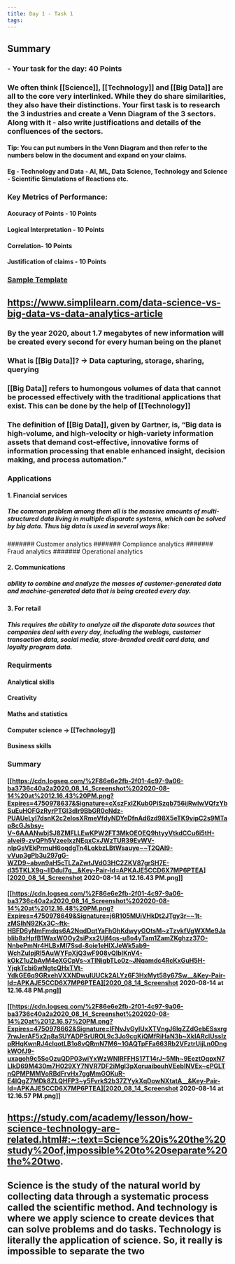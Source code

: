 ```yaml
---
title: Day 1 - Task 1
tags:
---
```

## Summary
### - Your task for the day: **40 Points**
### We often think [[Science]], [[Technology]] and [[Big Data]] are all to the core very interlinked. While they do share similarities, they also have their distinctions. Your first task is to research the 3 industries and create a Venn Diagram of the 3 sectors. Along with it - also write justifications and details of the confluences of the sectors.
#### Tip: You can put numbers in the Venn Diagram and then refer to the numbers below in the document and expand on your claims.
#### Eg - Technology and Data - AI, ML, Data Science, Technology and Science - Scientific Simulations of Reactions etc.
### Key Metrics of Performance:
#### Accuracy of Points - 10 Points
#### Logical Interpretation - 10 Points
#### Correlation- 10 Points
#### Justification of claims - 10 Points
### [Sample Template](https://tinyurl.com/Research-STEM-Task-1)
## https://www.simplilearn.com/data-science-vs-big-data-vs-data-analytics-article
### By the year 2020, about 1.7 megabytes of new information will be created every second for every human being on the planet
### What is [[Big Data]]? -> Data capturing, storage, sharing, querying
### [[Big Data]] refers to humongous volumes of data that cannot be processed effectively with the traditional applications that exist. This can be done by the help of [[Technology]]
### The definition of [[Big Data]], given by Gartner, is, “Big data is high-volume, and high-velocity or high-variety information assets that demand cost-effective, innovative forms of information processing that enable enhanced insight, decision making, and process automation.”
### Applications
#### 1. Financial services
##### The common problem among them all is the massive amounts of multi-structured data living in multiple disparate systems, which can be solved by big data. Thus big data is used in several ways like:
####### Customer analytics
####### Compliance analytics
####### Fraud analytics
####### Operational analytics
#### 2. Communications
##### ability to combine and analyze the masses of customer-generated data and machine-generated data that is being created every day.
#### 3. For retail
##### This requires the ability to analyze all the disparate data sources that companies deal with every day, including the weblogs, customer transaction data, social media, store-branded credit card data, and loyalty program data.
### Requirments
#### Analytical skills
#### Creativity
#### Maths and statistics
#### Computer science -> [[Technology]]
#### Business skills
### Summary
#### [[https://cdn.logseq.com/%2F86e6e2fb-2f01-4c97-9a06-ba3736c40a2a2020_08_14_Screenshot%202020-08-14%20at%2012.16.43%20PM.png?Expires=4750978637&Signature=cXszFxlZKub0PiSzqb756ijRwIwVQfzYbSuEuHOFGzRyrPTGl3dIr9BbGR0cNdz-PUAUeLyI7dsnK2c2eIosXRmeVfdyNDYeDfnAd6zd98X5eTK9vipC2s9MTap8cGJsbsy-V~6AAANwbjSJ8ZMFLLEwKPW2FT3MkOEOEQ9htyyVtkdCCu6i5tH-alvei9-zvQPh5VzeeIxzNEqxCxJWzTUR39EvWV-nIpGsVEkPrmuH6oqdgTn4LqkbzLBtWsauye~~T2QAl9-vVup3gPb3u297gG-WZD9~abvn9aH5cTLZaZwtJVdG3HC2ZKV87grSH7E-d35TKLX9g~IlDdul7g__&Key-Pair-Id=APKAJE5CCD6X7MP6PTEA][2020_08_14_Screenshot 2020-08-14 at 12.16.43 PM.png]]
#### [[https://cdn.logseq.com/%2F86e6e2fb-2f01-4c97-9a06-ba3736c40a2a2020_08_14_Screenshot%202020-08-14%20at%2012.16.48%20PM.png?Expires=4750978649&Signature=j6R105MUiVHkDt2JTgy3r~~1t-zMSIhN92Kx3C~ftk-HBFD6yNmFmdqs6A2NqdDqtYaFhGhKdwyyGOtsM~zTzvkfVgWXMe9JabIib8xHpfB1WaxWOOy2siPxx2Ujf4qs-u8o4yTam1ZamZKghzz37O-NnbePmNr4HLBxMl7Ssd-8oie1eHIXJeWk5ab9-WchZuIpjRl5AuWYFpXjQ3wF908vQlbIKnV4-kOkZ1uZbAvM4eXGCpVs~xTINigbTLo0z~JNqamdc4RcKxGuH5H-YjqkTcbi6wNgtcQHxTVt-YdkGE6q9GRxehVXXNDwuIUUCk2ALYz6F3HxMyt58y67Sw__&Key-Pair-Id=APKAJE5CCD6X7MP6PTEA][2020_08_14_Screenshot 2020-08-14 at 12.16.48 PM.png]]
#### [[https://cdn.logseq.com/%2F86e6e2fb-2f01-4c97-9a06-ba3736c40a2a2020_08_14_Screenshot%202020-08-14%20at%2012.16.57%20PM.png?Expires=4750978662&Signature=lFNvJvGyIUxXTVngJ6IqZZdGebESsxrg7rwJerAF5x2p8aSUYADPSrUROL9c3Jo9cgKiQMfRiHaN3b~XkIARcIUssIzpRHqKwnRJ4cIqotLB1o8vQRmN7M6~1GAQTpFFa663Rb2VFztrUijLn0DngkWOfJ9-uxagoh9c5SoOzuQDP03wiYxWzWNIRFFHS17T14rJ~5Mh~9EeztOqpxN7LlkD69M430m7H029XY7NVR7DF2iMgl3pXqruaibouhVEebINVEx~cPGLTnQPMPMMVoRBdFrvHx7ggMmGOKuR-E4lQgZ7MDk8ZLQHFP3~y5FvrkS2b37ZYykXqDowNXtatA__&Key-Pair-Id=APKAJE5CCD6X7MP6PTEA][2020_08_14_Screenshot 2020-08-14 at 12.16.57 PM.png]]
## https://study.com/academy/lesson/how-science-technology-are-related.html#:~:text=Science%20is%20the%20study%20of,impossible%20to%20separate%20the%20two.
## Science is the study of the natural world by collecting data through a systematic process called the scientific method. And technology is where we apply science to create devices that can solve problems and do tasks. Technology is literally the application of science. So, it really is impossible to separate the two
##
